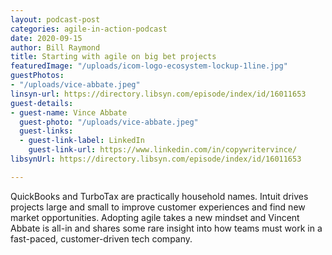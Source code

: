 ```yaml
---
layout: podcast-post
categories: agile-in-action-podcast
date: 2020-09-15
author: Bill Raymond
title: Starting with agile on big bet projects
featuredImage: "/uploads/icom-logo-ecosystem-lockup-1line.jpg"
guestPhotos:
- "/uploads/vice-abbate.jpeg"
linsyn-url: https://directory.libsyn.com/episode/index/id/16011653
guest-details:
- guest-name: Vince Abbate
  guest-photo: "/uploads/vice-abbate.jpeg"
  guest-links:
  - guest-link-label: LinkedIn
    guest-link-url: https://www.linkedin.com/in/copywritervince/
libsynUrl: https://directory.libsyn.com/episode/index/id/16011653

---
```

QuickBooks and TurboTax are practically household names. Intuit drives projects large and small to improve customer experiences and find new market opportunities. Adopting agile takes a new mindset and Vincent Abbate is all-in and shares some rare insight into how teams must work in a fast-paced, customer-driven tech company.